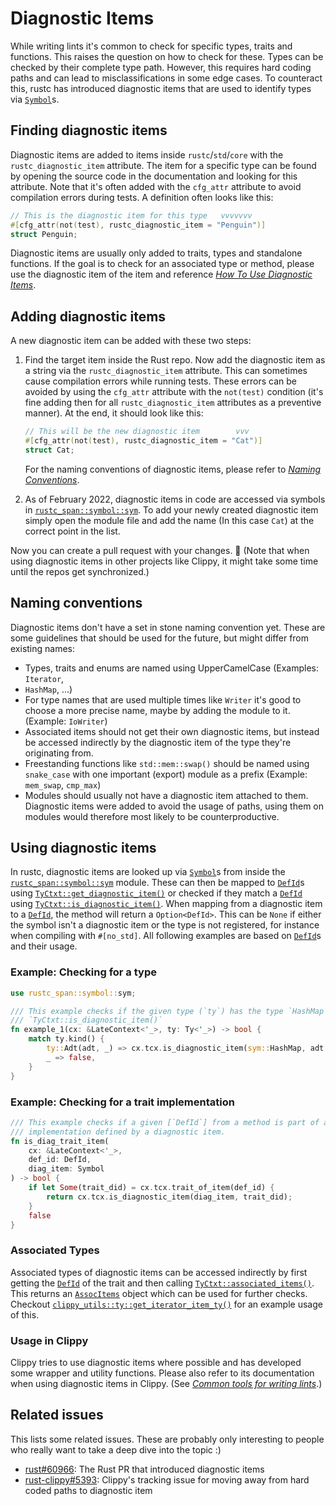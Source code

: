# Diagnostic Items
While writing lints it's common to check for specific types, traits and
functions. This raises the question on how to check for these. Types can be
checked by their complete type path. However, this requires hard coding paths
and can lead to misclassifications in some edge cases. To counteract this,
rustc has introduced diagnostic items that are used to identify types via
[`Symbol`]s.

## Finding diagnostic items
Diagnostic items are added to items inside `rustc`/`std`/`core` with the
`rustc_diagnostic_item` attribute. The item for a specific type can be found by
opening the source code in the documentation and looking for this attribute.
Note that it's often added with the `cfg_attr` attribute to avoid compilation
errors during tests. A definition often looks like this:

```rs
// This is the diagnostic item for this type   vvvvvvv
#[cfg_attr(not(test), rustc_diagnostic_item = "Penguin")]
struct Penguin;
```

Diagnostic items are usually only added to traits, types and standalone
functions. If the goal is to check for an associated type or method, please use
the diagnostic item of the item and reference [*How To Use Diagnostic
Items*](#how-to-use-diagnostic-items).

## Adding diagnostic items
A new diagnostic item can be added with these two steps:

1. Find the target item inside the Rust repo. Now add the diagnostic item as a
   string via the `rustc_diagnostic_item` attribute. This can sometimes cause
   compilation errors while running tests. These errors can be avoided by using
   the `cfg_attr` attribute with the `not(test)` condition (it's fine adding
   then for all `rustc_diagnostic_item` attributes as a preventive manner). At
   the end, it should look like this:

    ```rs
    // This will be the new diagnostic item        vvv
    #[cfg_attr(not(test), rustc_diagnostic_item = "Cat")]
    struct Cat;
    ```

    For the naming conventions of diagnostic items, please refer to
    [*Naming Conventions*](#naming-conventions).

2. As of February 2022, diagnostic items in code are
   accessed via symbols in [`rustc_span::symbol::sym`]. To add your newly
   created diagnostic item simply open the module file and add the name (In
   this case `Cat`) at the correct point in the list.

Now you can create a pull request with your changes. :tada: (Note that when
using diagnostic items in other projects like Clippy, it might take some time
until the repos get synchronized.)

## Naming conventions
Diagnostic items don't have a set in stone naming convention yet. These are
some guidelines that should be used for the future, but might differ from
existing names:

* Types, traits and enums are named using UpperCamelCase (Examples: `Iterator`,
* `HashMap`, ...)
* For type names that are used multiple times like `Writer` it's good to choose
  a more precise name, maybe by adding the module to it. (Example: `IoWriter`)
* Associated items should not get their own diagnostic items, but instead be
  accessed indirectly by the diagnostic item of the type they're originating
  from.
* Freestanding functions like `std::mem::swap()` should be named using
  `snake_case` with one important (export) module as a prefix (Example:
  `mem_swap`, `cmp_max`)
* Modules should usually not have a diagnostic item attached to them.
  Diagnostic items were added to avoid the usage of paths, using them on
  modules would therefore most likely to be counterproductive.

## Using diagnostic items
In rustc, diagnostic items are looked up via [`Symbol`]s from inside the
[`rustc_span::symbol::sym`] module. These can then be mapped to [`DefId`]s
using [`TyCtxt::get_diagnostic_item()`] or checked if they match a [`DefId`]
using [`TyCtxt::is_diagnostic_item()`]. When mapping from a diagnostic item to
a [`DefId`], the method will return a `Option<DefId>`. This can be `None` if
either the symbol isn't a diagnostic item or the type is not registered, for
instance when compiling with `#[no_std]`. All following examples are based on
[`DefId`]s and their usage.

### Example: Checking for a type
```rust
use rustc_span::symbol::sym;

/// This example checks if the given type (`ty`) has the type `HashMap` using
/// `TyCtxt::is_diagnostic_item()`
fn example_1(cx: &LateContext<'_>, ty: Ty<'_>) -> bool {
    match ty.kind() {
        ty::Adt(adt, _) => cx.tcx.is_diagnostic_item(sym::HashMap, adt.did),
        _ => false,
    }
}
```

### Example: Checking for a trait implementation
```rust
/// This example checks if a given [`DefId`] from a method is part of a trait
/// implementation defined by a diagnostic item.
fn is_diag_trait_item(
    cx: &LateContext<'_>,
    def_id: DefId,
    diag_item: Symbol
) -> bool {
    if let Some(trait_did) = cx.tcx.trait_of_item(def_id) {
        return cx.tcx.is_diagnostic_item(diag_item, trait_did);
    }
    false
}
```

### Associated Types
Associated types of diagnostic items can be accessed indirectly by first
getting the [`DefId`] of the trait and then calling
[`TyCtxt::associated_items()`]. This returns an [`AssocItems`] object which can
be used for further checks. Checkout
[`clippy_utils::ty::get_iterator_item_ty()`] for an example usage of this.

### Usage in Clippy
Clippy tries to use diagnostic items where possible and has developed some
wrapper and utility functions. Please also refer to its documentation when
using diagnostic items in Clippy. (See [*Common tools for writing
lints*][clippy-Common-tools-for-writing-lints].)

## Related issues
This lists some related issues. These are probably only interesting to people
who really want to take a deep dive into the topic :)

* [rust#60966]: The Rust PR that introduced diagnostic items
* [rust-clippy#5393]: Clippy's tracking issue for moving away from hard coded paths to
  diagnostic item

<!-- Links -->

[`rustc_span::symbol::sym`]: https://doc.rust-lang.org/nightly/nightly-rustc/rustc_span/symbol/sym/index.html
[`Symbol`]: https://doc.rust-lang.org/nightly/nightly-rustc/rustc_span/symbol/struct.Symbol.html
[`DefId`]: https://doc.rust-lang.org/nightly/nightly-rustc/rustc_hir/def_id/struct.DefId.html
[`TyCtxt::get_diagnostic_item()`]: https://doc.rust-lang.org/nightly/nightly-rustc/rustc_middle/ty/context/struct.TyCtxt.html#method.get_diagnostic_item
[`TyCtxt::is_diagnostic_item()`]: https://doc.rust-lang.org/nightly/nightly-rustc/rustc_middle/ty/context/struct.TyCtxt.html#method.is_diagnostic_item
[`TyCtxt::associated_items()`]: https://doc.rust-lang.org/nightly/nightly-rustc/rustc_middle/ty/context/struct.TyCtxt.html#method.associated_items
[`AssocItems`]: https://doc.rust-lang.org/nightly/nightly-rustc/rustc_middle/ty/assoc/struct.AssocItems.html
[`clippy_utils::ty::get_iterator_item_ty()`]: https://github.com/rust-lang/rust-clippy/blob/305177342fbc622c0b3cb148467bab4b9524c934/clippy_utils/src/ty.rs#L55-L72
[clippy-Common-tools-for-writing-lints]: https://doc.rust-lang.org/nightly/clippy/development/common_tools_writing_lints.html
[rust#60966]: https://github.com/rust-lang/rust/pull/60966
[rust-clippy#5393]: https://github.com/rust-lang/rust-clippy/issues/5393
